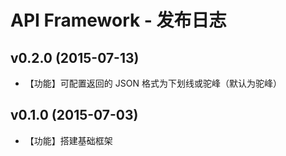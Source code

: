 # API Framework - 发布日志

## v0.2.0 (2015-07-13)

- 【功能】可配置返回的 JSON 格式为下划线或驼峰（默认为驼峰）

## v0.1.0 (2015-07-03)

- 【功能】搭建基础框架

